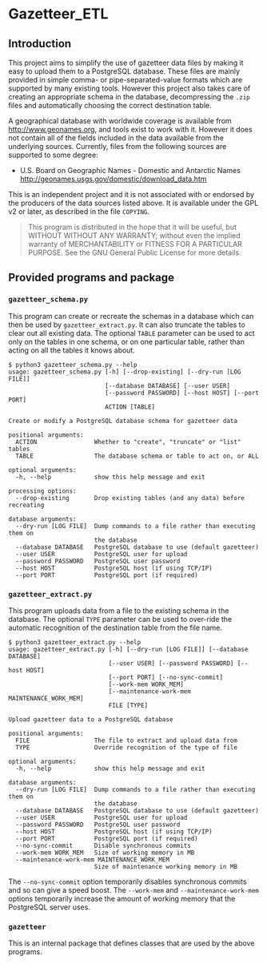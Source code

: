 # Gazetteer_ETL

## Introduction

This project aims to simplify the use of gazetteer data files  by
making it easy to upload them to a PostgreSQL database. These files are mainly
provided in simple comma- or pipe-separated-value formats which are supported
by many existing tools. However this project also takes care of creating an
appropriate schema in the database, decompressing the `.zip` files and
automatically choosing the correct destination table.

A geographical database with worldwide coverage is available from
<http://www.geonames.org>, and tools exist to work with it. However it does
not contain all of the fields included in the data available from the
underlying sources. Currently, files from the following sources are supported
to some degree:

- U.S. Board on Geographic Names - Domestic and Antarctic Names
<http://geonames.usgs.gov/domestic/download_data.htm>

This is an independent project and it is not associated with or endorsed by
the producers of the data sources listed above. It is available under the GPL
v2 or later, as described in the file `COPYING`.

> This program is distributed in the hope that it will be useful, but
> WITHOUT WITHOUT ANY WARRANTY; without even the implied warranty of
> MERCHANTABILITY or FITNESS FOR A PARTICULAR PURPOSE. See the GNU General
> Public License for more details.

## Provided programs and package

### `gazetteer_schema.py`

This program can create or recreate the schemas in a database which can then
be used by `gazetteer_extract.py`. It can also truncate the tables to clear
out all existing data. The optional `TABLE` parameter can be used to act only
on the tables in one schema, or on one particular table, rather than acting on
all the tables it knows about.

    $ python3 gazetteer_schema.py --help
    usage: gazetteer_schema.py [-h] [--drop-existing] [--dry-run [LOG FILE]]
                               [--database DATABASE] [--user USER]
                               [--password PASSWORD] [--host HOST] [--port PORT]
                               ACTION [TABLE]

    Create or modify a PostgreSQL database schema for gazetteer data

    positional arguments:
      ACTION                Whether to "create", "truncate" or "list" tables
      TABLE                 The database schema or table to act on, or ALL

    optional arguments:
      -h, --help            show this help message and exit

    processing options:
      --drop-existing       Drop existing tables (and any data) before recreating

    database arguments:
      --dry-run [LOG FILE]  Dump commands to a file rather than executing them on
                            the database
      --database DATABASE   PostgreSQL database to use (default gazetteer)
      --user USER           PostgreSQL user for upload
      --password PASSWORD   PostgreSQL user password
      --host HOST           PostgreSQL host (if using TCP/IP)
      --port PORT           PostgreSQL port (if required)


### `gazetteer_extract.py`

This program uploads data from a file to the existing schema in the database.
The optional `TYPE` parameter can be used to over-ride the automatic
recognition of the destination table from the file name.

    $ python3 gazetteer_extract.py --help
    usage: gazetteer_extract.py [-h] [--dry-run [LOG FILE]] [--database DATABASE]
                                [--user USER] [--password PASSWORD] [--host HOST]
                                [--port PORT] [--no-sync-commit]
                                [--work-mem WORK_MEM]
                                [--maintenance-work-mem MAINTENANCE_WORK_MEM]
                                FILE [TYPE]

    Upload gazetteer data to a PostgreSQL database

    positional arguments:
      FILE                  The file to extract and upload data from
      TYPE                  Override recognition of the type of file

    optional arguments:
      -h, --help            show this help message and exit

    database arguments:
      --dry-run [LOG FILE]  Dump commands to a file rather than executing them on
                            the database
      --database DATABASE   PostgreSQL database to use (default gazetteer)
      --user USER           PostgreSQL user for upload
      --password PASSWORD   PostgreSQL user password
      --host HOST           PostgreSQL host (if using TCP/IP)
      --port PORT           PostgreSQL port (if required)
      --no-sync-commit      Disable synchronous commits
      --work-mem WORK_MEM   Size of working memory in MB
      --maintenance-work-mem MAINTENANCE_WORK_MEM
                            Size of maintenance working memory in MB

The `--no-sync-commit` option temporarily disables synchronous commits and so
can give a speed boost. The `--work-mem` and `--maintenance-work-mem` options
temporarily increase the amount of working memory that the PostgreSQL server
uses.

### `gazetteer`

This is an internal package that defines classes that are used by the above
programs.
